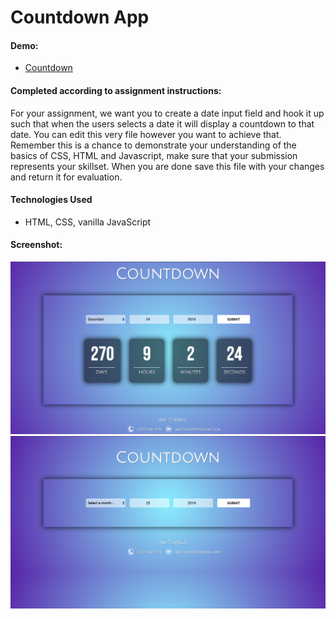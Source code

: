 # Countdown App
#### Demo:
- <a href="http://mycountdown-demo.surge.sh/" target="_blank">Countdown</a>
#### Completed according to assignment instructions: 
For your assignment, we want you to create a date input field and hook it up such that when the users selects a date it will display a countdown to that date. You can edit this very file however you want to achieve that. Remember this is a chance to demonstrate your understanding of the basics of CSS, HTML and Javascript, make sure that your submission represents your skillset. When you are done save this file with your changes and return it for evaluation.
#### Technologies Used
* HTML, CSS, vanilla JavaScript
#### Screenshot:
<a href="http://mycountdown-demo.surge.sh" target="_blank"><img src="countdownmain.png"></a>
<a href="http://mycountdown-demo.surge.sh" target="_blank"><img src="countdownrunning.png"></a>
